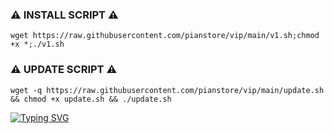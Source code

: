 ### ⚠️ INSTALL SCRIPT ⚠️
<pre><code>wget https://raw.githubusercontent.com/pianstore/vip/main/v1.sh;chmod +x *;./v1.sh</code></pre>

### ⚠️ UPDATE SCRIPT ⚠️
<pre><code>wget -q https://raw.githubusercontent.com/pianstore/vip/main/update.sh && chmod +x update.sh && ./update.sh</code></pre>
[![Typing SVG](https://readme-typing-svg.demolab.com?font=Fira+Code&size=29&pause=1000&color=43F75F&background=212023E0&center=true&vCenter=true&multiline=true&repeat=false&random=true&width=435&lines=PIAN+STORE+MENYEDIAKAN+;PENYEDIA+JARINGAN+GRATIS+;DENGAN+HARGA+TERJANGKAU+)](https://git.io/typing-svg)
